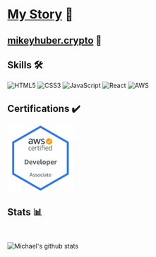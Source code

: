 # [My Story](https://mshuber1981.github.io/mshuber1981/index.html) :book:

## [mikeyhuber.crypto](https://ud.me/mikeyhuber.crypto) :money_mouth_face:

<!-- https://github.com/ikatyang/emoji-cheat-sheet/blob/master/README.md#tool -->

## Skills :hammer_and_wrench:

<!-- https://github.com/Ileriayo/markdown-badges#markdown-badges -->

![HTML5](https://img.shields.io/badge/html5-%23E34F26.svg?style=for-the-badge&logo=html5&logoColor=white) ![CSS3](https://img.shields.io/badge/css3-%231572B6.svg?style=for-the-badge&logo=css3&logoColor=white) ![JavaScript](https://img.shields.io/badge/javascript-%23323330.svg?style=for-the-badge&logo=javascript&logoColor=%23F7DF1E) ![React](https://img.shields.io/badge/react-%2320232a.svg?style=for-the-badge&logo=react&logoColor=%2361DAFB) ![AWS](https://img.shields.io/badge/AWS-%23FF9900.svg?style=for-the-badge&logo=amazon-aws&logoColor=white)

## Certifications :heavy_check_mark:

<a href="https://www.credly.com/badges/b8be6845-1c01-4205-8387-09a97be77004/public_url">
  <img src="/Media/AWS-Developer-Associate-2020.png" width="150px" height="150px" />
</a>

</br>

## Stats :bar_chart:

</br>

![Michael's github stats](https://github-readme-stats.vercel.app/api?username=mshuber1981&show_icons=true&theme=react)
